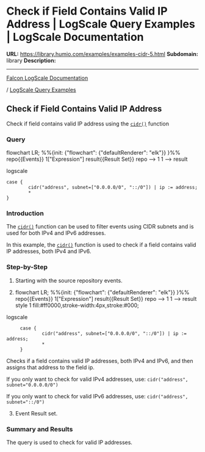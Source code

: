 # Check if Field Contains Valid IP Address | LogScale Query Examples | LogScale Documentation

**URL:** https://library.humio.com/examples/examples-cidr-5.html
**Subdomain:** library
**Description:** 

---

[Falcon LogScale Documentation](https://library.humio.com)

/ [LogScale Query Examples](examples.html)

## Check if Field Contains Valid IP Address

Check if field contains valid IP address using the [`cidr()`](https://library.humio.com/data-analysis/functions-cidr.html) function 

### Query

flowchart LR; %%{init: {"flowchart": {"defaultRenderer": "elk"}} }%% repo{{Events}} 1["Expression"] result{{Result Set}} repo --> 1 1 --> result

logscale
    
    
    case {
            cidr("address", subnet=["0.0.0.0/0", "::/0"]) | ip := address;
            *
    }

### Introduction

The [`cidr()`](https://library.humio.com/data-analysis/functions-cidr.html) function can be used to filter events using CIDR subnets and is used for both IPv4 and IPv6 addresses. 

In this example, the [`cidr()`](https://library.humio.com/data-analysis/functions-cidr.html) function is used to check if a field contains valid IP addresses, both IPv4 and IPv6. 

### Step-by-Step

  1. Starting with the source repository events.

  2. flowchart LR; %%{init: {"flowchart": {"defaultRenderer": "elk"}} }%% repo{{Events}} 1["Expression"] result{{Result Set}} repo --> 1 1 --> result style 1 fill:#ff0000,stroke-width:4px,stroke:#000;

logscale
         
         case {
                 cidr("address", subnet=["0.0.0.0/0", "::/0"]) | ip := address;
                 *
         }

Checks if a field contains valid IP addresses, both IPv4 and IPv6, and then assigns that address to the field ip. 

If you only want to check for valid IPv4 addresses, use: `cidr("address", subnet="0.0.0.0/0")`

If you only want to check for valid IPv6 addresses, use: `cidr("address", subnet="::/0")`

  3. Event Result set.




### Summary and Results

The query is used to check for valid IP addresses.
